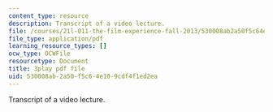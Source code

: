 ```yaml
---
content_type: resource
description: Transcript of a video lecture.
file: /courses/21l-011-the-film-experience-fall-2013/530008ab2a50f5c64e109cdf4f1ed2ea_BgozyEIGsuc.pdf
file_type: application/pdf
learning_resource_types: []
ocw_type: OCWFile
resourcetype: Document
title: 3play pdf file
uid: 530008ab-2a50-f5c6-4e10-9cdf4f1ed2ea
---
```

Transcript of a video lecture.

